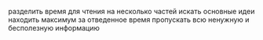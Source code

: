разделить время для чтения на несколько частей
искать основные идеи
находить максимум за отведенное время
пропускать всю ненужную и бесполезную информацию